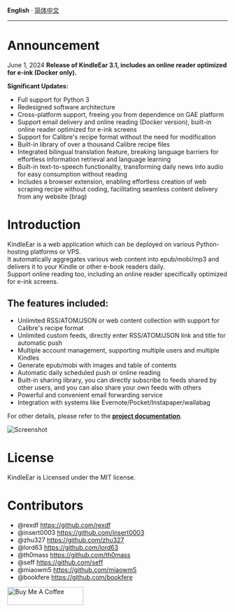 __English__ · [简体中文](readme_zh.md)

---

# Announcement
June 1, 2024  **Release of KindleEar 3.1, includes an online reader optimized for e-ink (Docker only).**  

**Significant Updates:**
* Full support for Python 3    
* Redesigned software architecture   
* Cross-platform support, freeing you from dependence on GAE platform   
* Support email delivery and online reading (Docker version), built-in online reader optimized for e-ink screens   
* Support for Calibre's recipe format without the need for modification    
* Built-in library of over a thousand Calibre recipe files    
* Integrated bilingual translation feature, breaking language barriers for effortless information     retrieval and language learning    
* Built-in text-to-speech functionality, transforming daily news into audio for easy consumption without reading   
* Includes a browser extension, enabling effortless creation of web scraping recipe without coding, facilitating seamless content delivery from any website (brag)     



# Introduction
KindleEar is a web application which can be deployed on various Python-hosting platforms or VPS.   
It automatically aggregates various web content into epub/mobi/mp3 and delivers it to your Kindle or other e-book readers daily.   
Support online reading too, including an online reader specifically optimized for e-ink screens.   


## The features included:
* Unlimited RSS/ATOM/JSON or web content collection with support for Calibre's recipe format   
* Unlimited custom feeds, directly enter RSS/ATOM/JSON link and title for automatic push    
* Multiple account management, supporting multiple users and multiple Kindles    
* Generate epub/mobi with images and table of contents    
* Automatic daily scheduled push or online reading    
* Built-in sharing library, you can directly subscribe to feeds shared by other users, and you can also share your own feeds with others    
* Powerful and convenient email forwarding service   
* Integration with systems like Evernote/Pocket/Instapaper/wallabag   



For other details, please refer to the **[project documentation](https://cdhigh.github.io/KindleEar)**.




![Screenshot](https://raw.githubusercontent.com/cdhigh/KindleEar/master/docs/images/scrshot.gif)




# License
   KindleEar is Licensed under the MIT license.


# Contributors
* @rexdf <https://github.com/rexdf> 
* @insert0003 <https://github.com/insert0003> 
* @zhu327 <https://github.com/zhu327> 
* @lord63 <https://github.com/lord63> 
* @th0mass <https://github.com/th0mass> 
* @seff <https://github.com/seff> 
* @miaowm5 <https://github.com/miaowm5> 
* @bookfere <https://github.com/bookfere> 


<a href="https://www.buymeacoffee.com/cdhigh" target="_blank"><img src="https://cdn.buymeacoffee.com/buttons/default-orange.png" alt="Buy Me A Coffee" height="41" width="174"></a>

